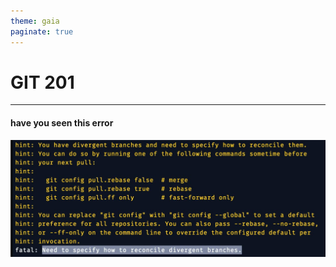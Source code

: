 ```yaml
---
theme: gaia
paginate: true
---
```


# GIT 201

---

#### have you seen this error

![git-pull-rebase-error](../../../assets/git-pull-rebase-error.png)
